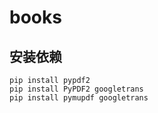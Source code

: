 # books
## 安装依赖
```
pip install pypdf2
pip install PyPDF2 googletrans
pip install pymupdf googletrans
```
